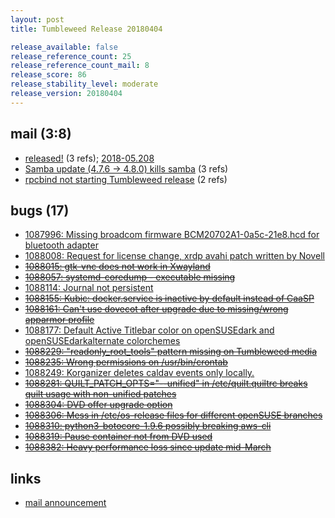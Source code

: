 ```yaml
---
layout: post
title: Tumbleweed Release 20180404

release_available: false
release_reference_count: 25
release_reference_count_mail: 8
release_score: 86
release_stability_level: moderate
release_version: 20180404
---
```


## mail (3:8)

- [released!](https://lists.opensuse.org/opensuse-factory/2018-04/msg00353.html) (3 refs); [2018-05.208](https://lists.opensuse.org/opensuse-factory/2018-05/msg00208.html)
- [Samba update (4.7.6 -> 4.8.0) kills samba](https://lists.opensuse.org/opensuse-factory/2018-04/msg00278.html) (3 refs)
- [rpcbind not starting Tumbleweed release](https://lists.opensuse.org/opensuse-factory/2018-04/msg00288.html) (2 refs)

## bugs (17)

<!--more-->

- [1087996: Missing broadcom firmware BCM20702A1-0a5c-21e8.hcd for bluetooth adapter](https://bugzilla.opensuse.org/show_bug.cgi?id=1087996)
- [1088008: Request for license change, xrdp avahi patch written by Novell](https://bugzilla.opensuse.org/show_bug.cgi?id=1088008)
- ~~[1088015: gtk-vnc does not work in Xwayland](https://bugzilla.opensuse.org/show_bug.cgi?id=1088015)~~
- ~~[1088057: systemd-coredump - executable missing](https://bugzilla.opensuse.org/show_bug.cgi?id=1088057)~~
- [1088114: Journal not persistent](https://bugzilla.opensuse.org/show_bug.cgi?id=1088114)
- ~~[1088155: Kubic: docker.service is inactive by default instead of CaaSP](https://bugzilla.opensuse.org/show_bug.cgi?id=1088155)~~
- ~~[1088161: Can't use dovecot after upgrade due to missing/wrong apparmor profile](https://bugzilla.opensuse.org/show_bug.cgi?id=1088161)~~
- [1088177: Default Active Titlebar color on openSUSEdark and openSUSEdarkalternate colorchemes](https://bugzilla.opensuse.org/show_bug.cgi?id=1088177)
- ~~[1088229: "readonly_root_tools" pattern missing on Tumbleweed media](https://bugzilla.opensuse.org/show_bug.cgi?id=1088229)~~
- ~~[1088235: Wrong permissions on /usr/bin/crontab](https://bugzilla.opensuse.org/show_bug.cgi?id=1088235)~~
- [1088249: Korganizer deletes caldav events only locally.](https://bugzilla.opensuse.org/show_bug.cgi?id=1088249)
- ~~[1088281: QUILT_PATCH_OPTS="--unified" in /etc/quilt.quiltrc breaks quilt usage with non-unified patches](https://bugzilla.opensuse.org/show_bug.cgi?id=1088281)~~
- ~~[1088304: DVD offer upgrade option](https://bugzilla.opensuse.org/show_bug.cgi?id=1088304)~~
- ~~[1088306: Mess in /etc/os-release files for different openSUSE branches](https://bugzilla.opensuse.org/show_bug.cgi?id=1088306)~~
- ~~[1088310: python3-botocore-1.9.6 possibly breaking aws-cli](https://bugzilla.opensuse.org/show_bug.cgi?id=1088310)~~
- ~~[1088319: Pause container not from DVD used](https://bugzilla.opensuse.org/show_bug.cgi?id=1088319)~~
- ~~[1088382: Heavy performance loss since update mid-March](https://bugzilla.opensuse.org/show_bug.cgi?id=1088382)~~



## links

- [mail announcement](https://lists.opensuse.org/opensuse-factory/2018-04/msg00273.html)

